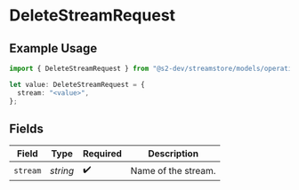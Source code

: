 # DeleteStreamRequest

## Example Usage

```typescript
import { DeleteStreamRequest } from "@s2-dev/streamstore/models/operations";

let value: DeleteStreamRequest = {
  stream: "<value>",
};
```

## Fields

| Field               | Type                | Required            | Description         |
| ------------------- | ------------------- | ------------------- | ------------------- |
| `stream`            | *string*            | :heavy_check_mark:  | Name of the stream. |